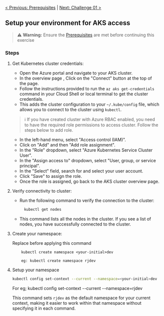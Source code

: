 
[< Previous: Prerequisites](./Prerequisites.md) |  [Next: Challenge 01 >](./Challenge-01.md)

## Setup your environment for AKS access
> ⚠️ **Warning:** Ensure the [Prerequisites](/Prerequisites.md) are met before continuing this exercise

### Steps

1. Get Kubernetes cluster credentials:
   - Open the Azure portal and navigate to your AKS cluster.
   - In the overview page , Click on the "Connect" button at the top of the page.
   - Follow the instructions provided to run the `az aks get-credentials` command in your Cloud Shell or local terminal to get the cluster credentials.
   - This adds the cluster configuration to your `~/.kube/config` file, which allows you to connect to the cluster using `kubectl`.

    > ℹ️ If you have created cluster with Azure RBAC enabled, you need to have the required role permissions to access cluster. Follow the steps below to add role.
      - In the left-hand menu, select "Access control (IAM)".
      - Click on "Add" and then "Add role assignment".
      - In the "Role" dropdown, select "Azure Kubernetes Service Cluster User".
      - In the "Assign access to" dropdown, select "User, group, or service principal".
      - In the "Select" field, search for and select your user account.
      - Click "Save" to assign the role.
      - Once the role is assigned, go back to the AKS cluster overview page.

2. Verify connectivity to cluster:
   - Run the following command to verify the connection to the cluster:

      ```bash
        kubectl get nodes
      ```
   - This command lists all the nodes in the cluster. If you see a list of nodes, you have successfully connected to the cluster.

3. Create your namespace:

    Replace <your-initial> before applying this command
    
    ```
        kubectl create namespace <your-initial>dev
    
        eg: kubectl create namespace rjdev
    ```

4. Setup your namespace

    ```bash
    kubectl config set-context --current --namespace=<your-initial>dev
    ```
    For eg; kubectl config set-context --current --namespace=rjdev

    This command sets `rjdev` as the default namespace for your current context, making it easier to work within that namespace without specifying it in each command.

